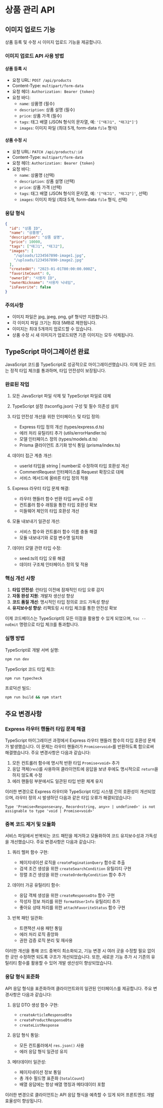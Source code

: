 # 상품 관리 API

## 이미지 업로드 기능

상품 등록 및 수정 시 이미지 업로드 기능을 제공합니다.

### 이미지 업로드 API 사용 방법

#### 상품 등록 시

- 요청 URL: `POST /api/products`
- Content-Type: `multipart/form-data`
- 요청 헤더: `Authorization: Bearer {token}`
- 요청 바디:
  - `name`: 상품명 (필수)
  - `description`: 상품 설명 (필수)
  - `price`: 상품 가격 (필수)
  - `tags`: 태그 배열 (JSON 형식의 문자열, 예: `'["태그1", "태그2"]'`)
  - `images`: 이미지 파일 (최대 5개, form-data `file` 형식)

#### 상품 수정 시

- 요청 URL: `PATCH /api/products/:id`
- Content-Type: `multipart/form-data`
- 요청 헤더: `Authorization: Bearer {token}`
- 요청 바디:
  - `name`: 상품명 (선택)
  - `description`: 상품 설명 (선택)
  - `price`: 상품 가격 (선택)
  - `tags`: 태그 배열 (JSON 형식의 문자열, 예: `'["태그1", "태그2"]'`, 선택)
  - `images`: 이미지 파일 (최대 5개, form-data `file` 형식, 선택)

### 응답 형식

```json
{
  "id": "상품 ID",
  "name": "상품명",
  "description": "상품 설명",
  "price": 10000,
  "tags": ["태그1", "태그2"],
  "images": [
    "/uploads/1234567890-image1.jpg",
    "/uploads/1234567890-image2.jpg"
  ],
  "createdAt": "2023-01-01T00:00:00.000Z",
  "favoriteCount": 0,
  "ownerId": "사용자 ID",
  "ownerNickname": "사용자 닉네임",
  "isFavorite": false
}
```

### 주의사항

- 이미지 파일은 jpg, jpeg, png, gif 형식만 지원합니다.
- 각 이미지 파일 크기는 최대 5MB로 제한됩니다.
- 이미지는 최대 5개까지 업로드할 수 있습니다.
- 상품 수정 시 새 이미지가 업로드되면 기존 이미지는 모두 삭제됩니다.

## TypeScript 마이그레이션 완료

JavaScript 코드를 TypeScript로 성공적으로 마이그레이션했습니다. 이제 모든 코드는 정적 타입 체크를 통과하며, 타입 안전성이 보장됩니다.

### 완료된 작업

1. 모든 JavaScript 파일 삭제 및 TypeScript 파일로 대체
2. TypeScript 설정 (tsconfig.json) 구성 및 필수 의존성 설치
3. 타입 안전성 개선을 위한 인터페이스 및 타입 정의:

   - Express 타입 정의 개선 (types/express.d.ts)
   - 에러 처리 유틸리티 추가 (utils/errorHandler.ts)
   - 모델 인터페이스 정의 (types/models.d.ts)
   - Prisma 클라이언트 초기화 방식 통일 (prisma/index.ts)

4. 데이터 접근 계층 개선:

   - userId 타입을 string | number로 수정하여 타입 호환성 개선
   - CommentRequest 인터페이스를 Request 확장으로 대체
   - 서비스 메서드에 올바른 타입 정의 적용

5. Express 라우터 타입 문제 해결:

   - 라우터 핸들러 함수 반환 타입 any로 수정
   - 컨트롤러 함수 래핑을 통한 타입 호환성 확보
   - 미들웨어 체인의 타입 호환성 개선

6. 모듈 내보내기 일관성 개선:

   - 서비스 함수와 컨트롤러 함수 이름 충돌 해결
   - 모듈 내보내기와 로컬 변수명 일치화

7. 데이터 모델 관련 타입 수정:
   - seed.ts의 타입 오류 해결
   - 데이터 구조체 인터페이스 정의 및 적용

### 핵심 개선 사항

1. **타입 안전성**: 런타임 이전에 잠재적인 타입 오류 감지
2. **자동 완성 지원**: 개발자 생산성 향상
3. **코드 품질 개선**: 명시적인 타입 정의로 코드 가독성 향상
4. **유지보수성 향상**: 리팩토링 시 타입 체크를 통한 안전성 확보

이제 코드베이스는 TypeScript의 모든 이점을 활용할 수 있게 되었으며, `tsc --noEmit` 명령으로 타입 체크를 통과합니다.

### 실행 방법

TypeScript로 개발 서버 실행:

```bash
npm run dev
```

TypeScript 코드 타입 체크:

```bash
npm run typecheck
```

프로덕션 빌드:

```bash
npm run build && npm start
```

## 주요 변경사항

### Express 라우터 핸들러 타입 문제 해결

TypeScript 마이그레이션 과정에서 Express 라우터 핸들러 함수의 타입 호환성 문제가 발생했습니다. 이 문제는 라우터 핸들러가 `Promise<void>`를 반환하도록 함으로써 해결했습니다. 주요 변경사항은 다음과 같습니다:

1. 모든 컨트롤러 함수에 명시적 반환 타입 `Promise<void>` 추가
2. 응답 객체(`res`)를 사용하여 클라이언트에 응답을 보낸 후에도 명시적으로 `return`을 하지 않도록 수정
3. 에러 핸들링 부분에서도 일관된 타입 반환 체계 유지

이러한 변경으로 Express 라우터와 TypeScript 타입 시스템 간의 호환성이 개선되었으며, 라우터 정의 시 발생하던 다음과 같은 타입 오류가 해결되었습니다:

```
Type 'Promise<Response<any, Record<string, any>> | undefined>' is not assignable to type 'void | Promise<void>'
```

### 중복 코드 제거 및 모듈화

서비스 파일에서 반복되는 코드 패턴을 제거하고 모듈화하여 코드 유지보수성과 가독성을 개선했습니다. 주요 변경사항은 다음과 같습니다:

1. 쿼리 헬퍼 함수 구현:

   - 페이지네이션 로직을 `createPaginationQuery` 함수로 추출
   - 검색 조건 생성을 위한 `createSearchCondition` 유틸리티 구현
   - 정렬 조건 생성을 위한 `createOrderByCondition` 함수 추가

2. 데이터 가공 유틸리티 함수:

   - 응답 객체 생성을 위한 `createResponseDto` 함수 구현
   - 작성자 정보 처리를 위한 `formatUserInfo` 유틸리티 추가
   - 좋아요 상태 처리를 위한 `attachFavoriteStatus` 함수 구현

3. 반복 패턴 일관화:
   - 트랜잭션 사용 패턴 통일
   - 에러 처리 로직 중앙화
   - 권한 검증 로직 분리 및 재사용

이러한 개선을 통해 코드 중복이 최소화되고, 기능 변경 시 여러 곳을 수정할 필요 없이 한 곳만 수정하면 되도록 구조가 개선되었습니다. 또한, 새로운 기능 추가 시 기존의 유틸리티 함수를 활용할 수 있어 개발 생산성이 향상되었습니다.

### 응답 형식 표준화

API 응답 형식을 표준화하여 클라이언트와의 일관된 인터페이스를 제공합니다. 주요 변경사항은 다음과 같습니다:

1. 응답 DTO 생성 함수 구현:

   - `createArticleResponseDto`
   - `createProductResponseDto`
   - `createListResponse`

2. 응답 형식 통일:

   - 모든 컨트롤러에서 `res.json()` 사용
   - 에러 응답 형식 일관성 유지

3. 메타데이터 일관성:
   - 페이지네이션 정보 통일
   - 총 개수 필드명 표준화 (`totalCount`)
   - 배열 응답에는 항상 배열 명칭과 메타데이터 포함

이러한 변경으로 클라이언트는 API 응답 형식을 예측할 수 있게 되어 프론트엔드 개발 효율성이 향상됩니다.
